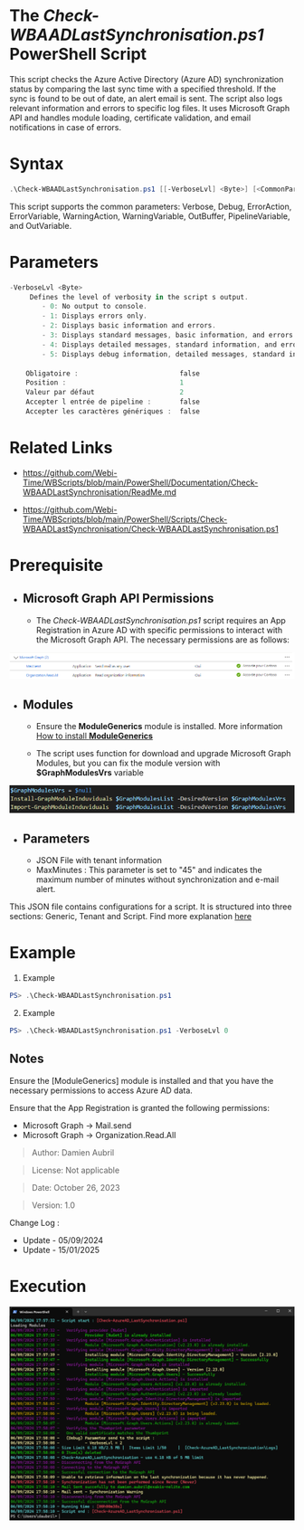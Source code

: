 ﻿# The *Check-WBAADLastSynchronisation.ps1* PowerShell Script

This script checks the Azure Active Directory (Azure AD) synchronization status by comparing the last sync time with a specified threshold. 
If the sync is found to be out of date, an alert email is sent. The script also logs relevant information and errors to specific log files. 
It uses Microsoft Graph API and handles module loading, certificate validation, and email notifications in case of errors.

# Syntax
```powershell
.\Check-WBAADLastSynchronisation.ps1 [[-VerboseLvl] <Byte>] [<CommonParameters>]
```

This script supports the common parameters: Verbose, Debug, ErrorAction, ErrorVariable, WarningAction, 
WarningVariable, OutBuffer, PipelineVariable, and OutVariable.

# Parameters
```powershell
-VerboseLvl <Byte>
     Defines the level of verbosity in the script s output.
        - 0: No output to console.
        - 1: Displays errors only.
        - 2: Displays basic information and errors.
        - 3: Displays standard messages, basic information, and errors.
        - 4: Displays detailed messages, standard information, and errors.
        - 5: Displays debug information, detailed messages, standard information, and errors.
    
    Obligatoire :                         false
    Position :                            1
    Valeur par défaut                     2
    Accepter l entrée de pipeline :       false
    Accepter les caractères génériques :  false
```


# Related Links
- https://github.com/Webi-Time/WBScripts/blob/main/PowerShell/Documentation/Check-WBAADLastSynchronisation/ReadMe.md

- https://github.com/Webi-Time/WBScripts/blob/main/PowerShell/Scripts/Check-WBAADLastSynchronisation/Check-WBAADLastSynchronisation.ps1
# Prerequisite
- ## Microsoft Graph API Permissions
	- The *Check-WBAADLastSynchronisation.ps1* script requires an App Registration in Azure AD with specific permissions to interact with the Microsoft Graph API. The necessary permissions are as follows:

<p align='center'>
<img src='Check-WBAADLastSynchronisation-Right.png' alt='Check-WBAADLastSynchronisation permissions' width='auto' height='auto' />
</p>

- ## Modules
	- Ensure the **ModuleGenerics** module is installed. More information [How to install **ModuleGenerics**](/PowerShell/ReadMe-Modules-Installation.md)

	- The script uses function for download and upgrade Microsoft Graph Modules, but you can fix the module version with **$GraphModulesVrs** variable
<p align='center'>
<img src='/Datas/Images/FixMsGraphModuleVersion.png' alt='FixMsGraphModuleVersion' width='auto' height='auto' />
</p>

- ## Parameters
	- JSON File with tenant information
	- MaxMinutes : This parameter is set to "45" and indicates the maximum number of minutes without synchronization and e-mail alert.

This JSON file contains configurations for a script. It is structured into three sections: Generic, Tenant and Script. Find more explanation [here](/PowerShell/ReadMe-JSON-File.md)

# Example

1. Example
```powershell
PS> .\Check-WBAADLastSynchronisation.ps1
```

2. Example
```powershell
PS> .\Check-WBAADLastSynchronisation.ps1 -VerboseLvl 0
```

## Notes
Ensure the [ModuleGenerics] module is installed and that you have the necessary permissions to access Azure AD data.

Ensure that the App Registration is granted the following permissions:
- Microsoft Graph -> Mail.send
- Microsoft Graph -> Organization.Read.All

>Author: Damien Aubril

>License: Not applicable

>Date: October 26, 2023


>Version: 1.0

Change Log :
- Update - 05/09/2024
- Update - 15/01/2025

# Execution
<img src='Check-WBAADLastSynchronisation-Execution.png' alt='Check-WBAADLastSynchronisation-Execution' width='auto' height='auto' />


